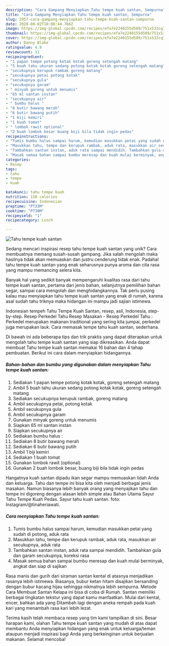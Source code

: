 ```yaml
---
description: "Cara Gampang Menyiapkan Tahu tempe kuah santan, Sempurna"
title: "Cara Gampang Menyiapkan Tahu tempe kuah santan, Sempurna"
slug: 2957-cara-gampang-menyiapkan-tahu-tempe-kuah-santan-sempurna
date: 2020-08-02T10:08:44.766Z
image: https://img-global.cpcdn.com/recipes/efa7e2240155d589/751x532cq70/tahu-tempe-kuah-santan-foto-resep-utama.jpg
thumbnail: https://img-global.cpcdn.com/recipes/efa7e2240155d589/751x532cq70/tahu-tempe-kuah-santan-foto-resep-utama.jpg
cover: https://img-global.cpcdn.com/recipes/efa7e2240155d589/751x532cq70/tahu-tempe-kuah-santan-foto-resep-utama.jpg
author: Danny Blake
ratingvalue: 4.8
reviewcount: 11
recipeingredient:
- "1 papan tempe potong kotak kotak goreng setengah matang"
- "5 buah tahu ukuran sedang potong kotak kotak goreng setengah matang"
- "secukupnya kerupuk rambak goreng matang"
- "secukupnya petai potong kotak"
- "secukupnya gula"
- "secukupnya garam"
- " minyak goreng untuk menumis"
- "65 ml santan instan"
- "secukupnya air"
- " bumbu halus "
- "8 butir bawang merah"
- "6 butir bawang putih"
- "1 biji kemiri"
- "1 buah tomat"
- " lombok rawit optional"
- "2 buah lombok besar buang biji bila tidak ingin pedas"
recipeinstructions:
- "Tumis bumbu halus sampai harum, kemudian masukkan petai yang sudah di potong, aduk rata"
- "Masukkan tahu, tempe dan kerupuk rambak, aduk rata, masukkan air secukupnya, aduk rata"
- "Tambahkan santan instan, aduk rata sampai mendidih. Tambahkan gula dan garam secukupnya, koreksi rasa"
- "Masak semua bahan sampai bumbu meresap dan kuah mulai berminyak, angkat dan siap di sajikan"
categories:
- Resep
tags:
- tahu
- tempe
- kuah

katakunci: tahu tempe kuah 
nutrition: 150 calories
recipecuisine: Indonesian
preptime: "PT33M"
cooktime: "PT30M"
recipeyield: "1"
recipecategory: Lunch

---
```



![Tahu tempe kuah santan](https://img-global.cpcdn.com/recipes/efa7e2240155d589/751x532cq70/tahu-tempe-kuah-santan-foto-resep-utama.jpg)

Sedang mencari inspirasi resep tahu tempe kuah santan yang unik? Cara membuatnya memang susah-susah gampang. Jika salah mengolah maka hasilnya tidak akan memuaskan dan justru cenderung tidak enak. Padahal tahu tempe kuah santan yang enak seharusnya punya aroma dan cita rasa yang mampu memancing selera kita.

Banyak hal yang sedikit banyak mempengaruhi kualitas rasa dari tahu tempe kuah santan, pertama dari jenis bahan, selanjutnya pemilihan bahan segar, sampai cara mengolah dan menghidangkannya. Tak perlu pusing kalau mau menyiapkan tahu tempe kuah santan yang enak di rumah, karena asal sudah tahu triknya maka hidangan ini mampu jadi sajian istimewa.

Indonesian tempeh Tahu Tempe Kuah Santan, resep, asli, Indonesia, step-by-step. Resep Perkedel Tahu Resep Masakan - Resep Perkedel Tahu : Perkedel merupakan makanan traditional yang sering kita jumpai, perkedel juga merupakan lauk. Cara memasak tempe tahu kuah santan, sederhana.


Di bawah ini ada beberapa tips dan trik praktis yang dapat diterapkan untuk mengolah tahu tempe kuah santan yang siap dikreasikan. Anda dapat membuat Tahu tempe kuah santan memakai 16 bahan dan 4 tahap pembuatan. Berikut ini cara dalam menyiapkan hidangannya.

<!--inarticleads1-->

##### Bahan-bahan dan bumbu yang digunakan dalam menyiapkan Tahu tempe kuah santan:

1. Sediakan 1 papan tempe potong kotak kotak, goreng setengah matang
1. Ambil 5 buah tahu ukuran sedang potong kotak kotak, goreng setengah matang
1. Sediakan secukupnya kerupuk rambak, goreng matang
1. Ambil secukupnya petai, potong kotak
1. Ambil secukupnya gula
1. Ambil secukupnya garam
1. Gunakan  minyak goreng untuk menumis
1. Siapkan 65 ml santan instan
1. Siapkan secukupnya air
1. Sediakan  bumbu halus :
1. Sediakan 8 butir bawang merah
1. Sediakan 6 butir bawang putih
1. Ambil 1 biji kemiri
1. Sediakan 1 buah tomat
1. Gunakan  lombok rawit (optional)
1. Gunakan 2 buah lombok besar, buang biji bila tidak ingin pedas


Hangatnya kuah santan dipadu ikan segar mampu memuaskan lidah Anda dan keluarga. Tahu dan tempe ini bisa kita oleh menjadi berbagai jenis masakan. Namun biasanya lebih banyak orang yang menyajikan tahu dan tempe ini digoreng dengan alasan lebih simple atau Bahan Utama Sayur Tahu Tempe Kuah Pedas. Sayur tahu kuah santan. foto: Instagram/@tinaheriawati. 

<!--inarticleads2-->

##### Cara menyiapkan Tahu tempe kuah santan:

1. Tumis bumbu halus sampai harum, kemudian masukkan petai yang sudah di potong, aduk rata
1. Masukkan tahu, tempe dan kerupuk rambak, aduk rata, masukkan air secukupnya, aduk rata
1. Tambahkan santan instan, aduk rata sampai mendidih. Tambahkan gula dan garam secukupnya, koreksi rasa
1. Masak semua bahan sampai bumbu meresap dan kuah mulai berminyak, angkat dan siap di sajikan


Rasa manis dan gurih dari siraman santan kental di atasnya menjadikan rasanya lebih istimewa. Biasanya, bubur ketan hitam disajikan bersanding dengan bubur kacang hijau sehingga nikmatnya lebih sempurna. Metode Cara Membuat Santan Kelapa ini bisa di coba di Rumah. Santan memiliki berbagai tingkatan tekstur yang dapat kamu manfaatkan. Mulai dari kental, encer, bahkan ada yang Ditambah lagi dengan aneka rempah pada kuah kari yang menambah rasa kari lebih lezat. 

Terima kasih telah membaca resep yang tim kami tampilkan di sini. Besar harapan kami, olahan Tahu tempe kuah santan yang mudah di atas dapat membantu Anda menyiapkan hidangan yang enak untuk keluarga/teman ataupun menjadi inspirasi bagi Anda yang berkeinginan untuk berjualan makanan. Selamat mencoba!
